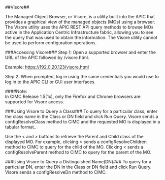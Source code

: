 ##Visore##

The Managed Object Browser, or Visore, is a utility built into the APIC that provides a graphical view of the managed objects (MOs) using a browser. The Visore utility uses the APIC REST API query methods to browse MOs active in the Application Centric Infrastructure fabric, allowing you to see the query that was used to obtain the information. The Visore utility cannot be used to perform configuration operations. 

###Accessing Visore###
Step 1: Open a supported browser and enter the URL of the APIC followed by /visore.html.

Example:
https://192.0.20.123/visore.html

Step 2: When prompted, log in using the same credentials you would use to log in to the APIC CLI or GUI user interfaces.

####Note:	
In CIMC Release 1.5(1x), only the Firefox and Chrome browsers are supported for Visore access.

###Using Visore to Query a Class###
To query for a particular class, enter the class name in the Class or DN field and click Run Query. Visore sends a configResolveClass method to CIMC and the requested MO is displayed in a tabular format..

Use the < and > buttons to retrieve the Parent and Child class of the displayed MO. For example, clicking > sends a configResolveChildren method to CIMC to query for the child of the MO. Clicking < sends a configResolveParent method to CIMC to query for the parent of the MO.

###Using Visore to Query a Distinguished Name(DN)###
To query for a particular DN, enter the DN in the Class or DN field and click Run Query. Visore sends a configResolveDn method to CIMC.
